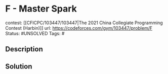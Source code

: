 # F - Master Spark

contest: [[CFICPC/103447/103447|The 2021 China Collegiate Programming Contest (Harbin)]]
url: https://codeforces.com/gym/103447/problem/F
Status: #UNSOLVED
Tags: #

## Description

## Solution

